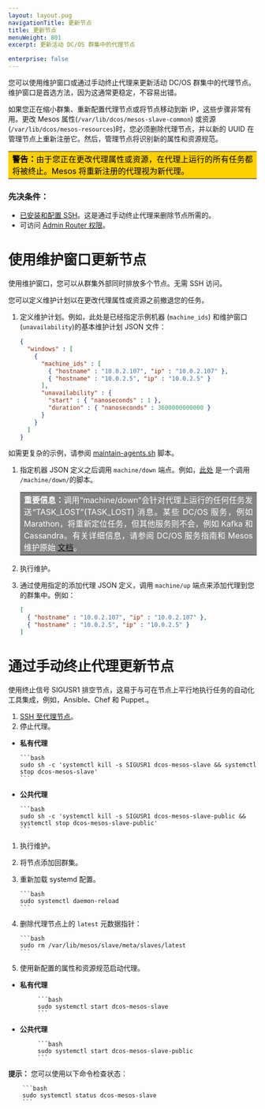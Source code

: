 ```yaml
---
layout: layout.pug
navigationTitle: 更新节点
title: 更新节点
menuWeight: 801
excerpt: 更新活动 DC/OS 群集中的代理节点

enterprise: false
---
```



您可以使用维护窗口或通过手动终止代理来更新活动 DC/OS 群集中的代理节点。维护窗口是首选方法，因为这通常更稳定，不容易出错。

如果您正在缩小群集、重新配置代理节点或将节点移动到新 IP，这些步骤非常有用。更改 Mesos 属性(`⁠⁠⁠⁠/var/lib/dcos/mesos-slave-common`⁠⁠⁠⁠) 或资源(⁠⁠⁠⁠`/var/lib/dcos/mesos-resources`⁠⁠⁠⁠)时，您必须删除代理节点，并以新的 UUID 在管理节点上重新注册它。然后，管理节点将识别新的属性和资源规范。

<table class=“table” bgcolor=#ffd000>
<tr> 
  <td align=justify style=color:black><strong>警告：</strong>⁠⁠⁠由于您正在更改代理属性或资源，在代理上运行的所有任务都将被终止。Mesos 将重新注册的代理视为新代理。</td> 
</tr> 
</table>

### 先决条件：

* [已安装和配置 SSH](/1.11/administering-clusters/sshcluster/)。这是通过手动终止代理来删除节点所需的。
* 可访问 [Admin Router 权限](/1.11/overview/architecture/components/#admin-router)。

# 使用维护窗口更新节点
使用维护窗口，您可以从群集外部同时排放多个节点。无需 SSH 访问。

您可以定义维护计划以在更改代理属性或资源之前撤退您的任务。

1. 定义维护计划。例如，此处是已经指定示例机器 (`machine_ids`) 和维护窗口(`unavailability`)的基本维护计划 JSON 文件：

    ```json
    {
      "windows" : [
        {
          "machine_ids" : [
            { "hostname" : "10.0.2.107", "ip" : "10.0.2.107" },
            { "hostname" : "10.0.2.5", "ip" : "10.0.2.5" }
          ],
          "unavailability" : {
            "start" : { "nanoseconds" : 1 },
            "duration" : { "nanoseconds" : 3600000000000 }
          }
        }
      ]
    }
    ```

 如需更复杂的示例，请参阅 [maintain-agents.sh](https://github.com/vishnu2kmohan/dcos-toolbox/blob/master/mesos/maintain-agents.sh) 脚本。

1. 指定机器 JSON 定义之后调用 `⁠⁠⁠⁠machine/down` 端点。例如，[此处](https://github.com/vishnu2kmohan/dcos-toolbox/blob/master/mesos/down-agents.sh) 是一个调用 `/machine/down/`的脚本。

    <table class=“table” bgcolor=#858585>
    <tr> 
     <td align=justify style=color:white><strong>重要信息：</strong>调用“machine/down”会针对代理上运行的任何任务发送“TASK_LOST”(TASK_LOST) 消息。某些 DC/OS 服务，例如 Marathon，将重新定位任务，但其他服务则不会，例如 Kafka 和 Cassandra。有关详细信息，请参阅 DC/OS 服务指南和 Mesos 维护原始 <a href="https://mesos.apache.org/documentation/latest/maintenance/">文档</a>。</td> 
    </tr> 
    </table>
    
1. 执行维护。
1. 通过使用指定的添加代理 JSON 定义，调用 `⁠⁠⁠⁠machine/up` 端点来添加代理到您的群集中。例如：

    ```json
    [
      { "hostname" : "10.0.2.107", "ip" : "10.0.2.107" },
      { "hostname" : "10.0.2.5", "ip" : "10.0.2.5" }
    ]
    ```

# 通过手动终止代理更新节点
使用终止信号 SIGUSR1 排空节点，这易于与可在节点上平行地执行任务的自动化工具集成，例如，Ansible、Chef 和 Puppet.。

1. [SSH 至代理节点](/1.11/administering-clusters/sshcluster/)。
1. 停止代理。

 - **私有代理**

       ```bash
       sudo sh -c 'systemctl kill -s SIGUSR1 dcos-mesos-slave && systemctl stop dcos-mesos-slave'
       ```
 - **公共代理**

       ```bash
       ⁠⁠⁠⁠sudo sh -c 'systemctl kill -s SIGUSR1 dcos-mesos-slave-public && systemctl stop dcos-mesos-slave-public'
       ```

1. 执行维护。
1. 将节点添加回群集。
 1. 重新加载 systemd 配置。

        ```bash
        ﻿⁠⁠sudo systemctl daemon-reload
        ```

 1. 删除代理节点上的 `latest` 元数据指针：

        ```bash
        ⁠⁠⁠⁠sudo rm /var/lib/mesos/slave/meta/slaves/latest
        ```

 1. 使用新配置的属性和资源规范启动代理。

 - **私有代理**

            ```bash
            sudo systemctl start dcos-mesos-slave
            ```
 - **公共代理**

            ```bash
            sudo systemctl start dcos-mesos-slave-public
            ```

 **提示：** 您可以使用以下命令检查状态：

        ```bash
        sudo systemctl status dcos-mesos-slave
        ```
